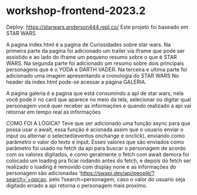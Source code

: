 # workshop-frontend-2023.2
Deploy: https://starwars.anderson444.repl.co/
Este projeto foi baseado em STAR WARS 

A pagina index.html é a pagina de Curiosidades sobre star wars. Na primeira parte da pagina foi adicionado
um trailer via iframe que pode ser assistido e ao lado do iframe um pequeno resumo sobre o que é STAR WARS.
Na segunda parte foi adicionado um resumo sobre dois principais personagens que é o YODA e DARTH VADER.
Na terceira e ultima parte foi adicionado uma imagem apresentando a cronologia do STAR WARS
No header da index.html pode-se acessar a página GALERIA.

A pagina galeria é a pagina que está consumindo a api de star wars, nela você pode ir no card que aparece no meio da tela, selecionar ou digitar qual personagem você quer receber as informações e quando realizado a api vai retornar em tempo real as informações 

COMO FOI A LÓGICA?
Teve que ser adicionado uma função async para que possa usar o await, essa função é acionada assim que o usuario enviar o input ou alternar o selected(eventos onchange e onclick), enviando como parâmetro o valor do texto e input. Esses valores que são enviados como parâmetro foi usado no fetch da api para buscar o personagem de acordo com os valores digitados, e como geralmente o fetch com await demora foi colocado um loading pra ficar rodando antes do fetch, e depois do fetch ser realizado o loading é removido com display none e as informações do personagem são adicionadas 'https://swapi.dev/api/people/?search='+opcao. pelo ?search=personagem, caso o valor do usuario seja digitado errado a api retorna o personagem mais proximo. 


